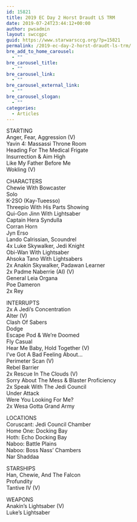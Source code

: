 ```yaml
---
id: 15821
title: 2019 EC Day 2 Horst Draudt LS TRM
date: 2019-07-24T23:44:12+00:00
author: pwsadmin
layout: swccgpc
guid: https://www.starwarsccg.org/?p=15821
permalink: /2019-ec-day-2-horst-draudt-ls-trm/
bre_add_to_home_carousel:
  - ""
bre_carousel_title:
  - ""
bre_carousel_link:
  - ""
bre_carousel_external_link:
  - ""
bre_carousel_slogan:
  - ""
categories:
  - Articles
---
```

STARTING  
Anger, Fear, Aggression (V)  
Yavin 4: Massassi Throne Room  
Heading For The Medical Frigate  
Insurrection & Aim High  
Like My Father Before Me  
Wokling (V)

CHARACTERS  
Chewie With Bowcaster  
Solo  
K-2SO (Kay-Tueesso)  
Threepio With His Parts Showing  
Qui-Gon Jinn With Lightsaber  
Captain Hera Syndulla  
Corran Horn  
Jyn Erso  
Lando Calrissian, Scoundrel  
4x Luke Skywalker, Jedi Knight  
Obi-Wan With Lightsaber  
Ahsoka Tano With Lightsabers  
2x Anakin Skywalker, Padawan Learner  
2x Padme Naberrie (AI) (V)  
General Leia Organa  
Poe Dameron  
2x Rey

INTERRUPTS  
2x A Jedi&#8217;s Concentration  
Alter (V)  
Clash Of Sabers  
Dodge  
Escape Pod & We&#8217;re Doomed  
Fly Casual  
Hear Me Baby, Hold Together (V)  
I&#8217;ve Got A Bad Feeling About…  
Perimeter Scan (V)  
Rebel Barrier  
2x Rescue In The Clouds (V)  
Sorry About The Mess & Blaster Proficiency  
2x Speak With The Jedi Council  
Under Attack  
Were You Looking For Me?  
2x Wesa Gotta Grand Army

LOCATIONS  
Coruscant: Jedi Council Chamber  
Home One: Docking Bay  
Hoth: Echo Docking Bay  
Naboo: Battle Plains  
Naboo: Boss Nass&#8217; Chambers  
Nar Shaddaa

STARSHIPS  
Han, Chewie, And The Falcon  
Profundity  
Tantive IV (V)

WEAPONS  
Anakin&#8217;s Lightsaber (V)  
Luke&#8217;s Lightsaber